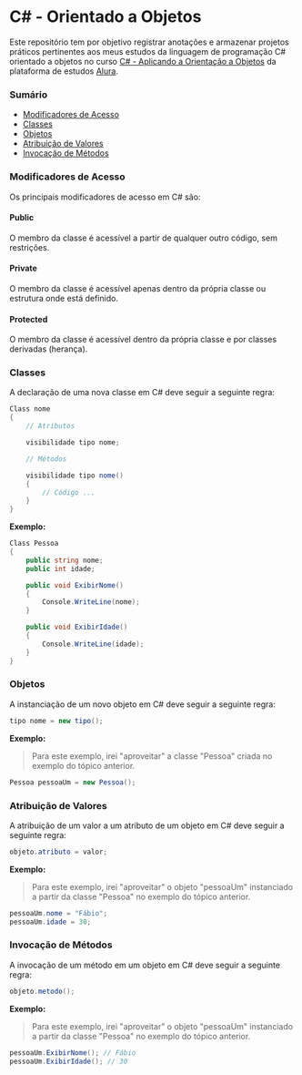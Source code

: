 # C# - Orientado a Objetos

Este repositório tem por objetivo registrar anotações e armazenar projetos práticos pertinentes aos meus estudos da linguagem de programação C# orientado a objetos no curso [C# - Aplicando a Orientação a Objetos](https://www.alura.com.br/curso-online-csharp-aplicando-orientacao-objetos) da plataforma de estudos [Alura](https://www.alura.com.br/).

### Sumário

- [Modificadores de Acesso](#modificadores-de-acesso)
- [Classes](#classes)
- [Objetos](#objetos)
- [Atribuição de Valores](#atribuição-de-valores)
- [Invocação de Métodos](#invocação-de-métodos)

### Modificadores de Acesso

Os principais modificadores de acesso em C# são:

#### Public

O membro da classe é acessível a partir de qualquer outro código, sem restrições.

#### Private

O membro da classe é acessível apenas dentro da própria classe ou estrutura onde está definido.

#### Protected

O membro da classe é acessível dentro da própria classe e por classes derivadas (herança).

### Classes

A declaração de uma nova classe em C# deve seguir a seguinte regra:

```C#
Class nome
{
    // Atributos

    visibilidade tipo nome;

    // Métodos

    visibilidade tipo nome()
    {
        // Código ...
    }
}
```

**Exemplo:**

```C#
Class Pessoa
{
    public string nome;
    public int idade;

    public void ExibirNome()
    {
        Console.WriteLine(nome);
    }

    public void ExibirIdade()
    {
        Console.WriteLine(idade);
    }
}
```

### Objetos

A instanciação de um novo objeto em C# deve seguir a seguinte regra:

```C#
tipo nome = new tipo();
```

**Exemplo:**

> Para este exemplo, irei "aproveitar" a classe "Pessoa" criada no exemplo do tópico anterior.

```C#
Pessoa pessoaUm = new Pessoa();
```

### Atribuição de Valores

A atribuição de um valor a um atributo de um objeto em C# deve seguir a seguinte regra:

```C#
objeto.atributo = valor;
```

**Exemplo:**

> Para este exemplo, irei "aproveitar" o objeto "pessoaUm" instanciado a partir da classe "Pessoa" no exemplo do tópico anterior.

```C#
pessoaUm.nome = "Fábio";
pessoaUm.idade = 30;
```

### Invocação de Métodos

A invocação de um método em um objeto em C# deve seguir a seguinte regra:

```C#
objeto.metodo();
```

**Exemplo:**

> Para este exemplo, irei "aproveitar" o objeto "pessoaUm" instanciado a partir da classe "Pessoa" no exemplo do tópico anterior.

```C#
pessoaUm.ExibirNome(); // Fábio
pessoaUm.ExibirIdade(); // 30
```
